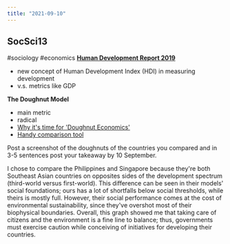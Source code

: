 ```yaml
---
title: "2021-09-10"
---
```

## SocSci13
#sociology #economics 
[**Human Development Report 2019**](https://www.youtube.com/watch?v=hUsrRwe9r04)
+ new concept of Human Development Index (HDI) in measuring development
+ v.s. metrics like GDP

**The Doughnut Model**
+ main metric
+ radical
+ [Why it's time for 'Doughnut Economics'](https://www.youtube.com/watch?v=1BHOflzxPjI&t=1s)
+ [Handy comparison tool](https://goodlife.leeds.ac.uk/countries)

Post a screenshot of the doughnuts of the countries you compared and in 3-5 sentences post your takeaway by 10 September.

I chose to compare the Philippines and Singapore because they're both Southeast Asian countries on opposites sides of the development spectrum (third-world versus first-world). This difference can be seen in their models' social foundations; ours has a lot of shortfalls below social thresholds, while theirs is mostly full. However, their social performance comes at the cost of environmental sustainability, since they've overshot most of their biophysical boundaries. Overall, this graph showed me that taking care of citizens and the environment is a fine line to balance; thus, governments must exercise caution while conceiving of initiatives for developing their countries.